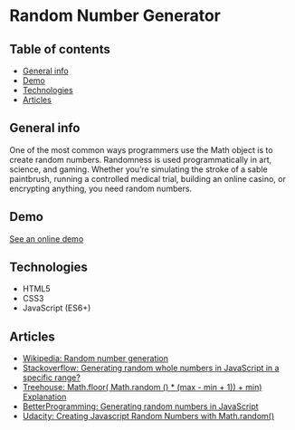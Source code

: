 # Random Number Generator

## Table of contents

- [General info](#general-info)
- [Demo](#demo)
- [Technologies](#technologies)
- [Articles](#articles)

## General info

One of the most common ways programmers use the Math object is to create random numbers. Randomness is used programmatically in art, science, and gaming. Whether you’re simulating the stroke of a sable paintbrush, running a controlled medical trial, building an online casino, or encrypting anything, you need random numbers.

## Demo

[See an online demo](https://mikulew.github.io/js-random-number-generator/)

## Technologies

- HTML5
- CSS3
- JavaScript (ES6+)

## Articles

* [Wikipedia: Random number generation](https://en.wikipedia.org/wiki/Random_number_generation)
* [Stackoverflow: Generating random whole numbers in JavaScript in a specific range?](https://stackoverflow.com/questions/1527803/generating-random-whole-numbers-in-javascript-in-a-specific-range)
* [Treehouse: Math.floor( Math.random () * (max - min + 1)) + min) Explanation](https://teamtreehouse.com/community/mathfloor-mathrandom-max-min-1-min-explanation)
* [BetterProgramming: Generating random numbers in JavaScript](https://betterprogramming.pub/generating-random-numbers-in-javascript-4b2a1e9d1806)
* [Udacity: Creating Javascript Random Numbers with Math.random()](https://www.udacity.com/blog/2021/04/javascript-random-numbers.html)
